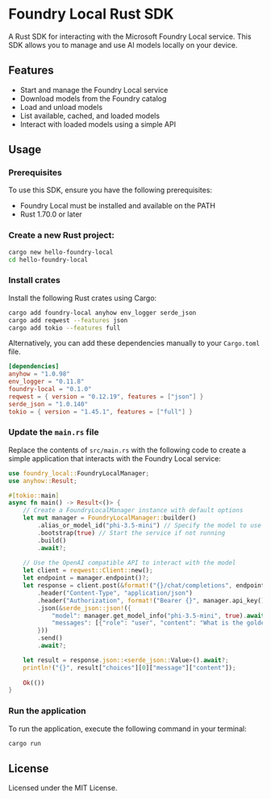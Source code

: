 # Foundry Local Rust SDK

A Rust SDK for interacting with the Microsoft Foundry Local service. This SDK allows you to manage and use AI models locally on your device.

## Features
- Start and manage the Foundry Local service
- Download models from the Foundry catalog
- Load and unload models
- List available, cached, and loaded models
- Interact with loaded models using a simple API

## Usage

### Prerequisites

To use this SDK, ensure you have the following prerequisites:

- Foundry Local must be installed and available on the PATH
- Rust 1.70.0 or later

### Create a new Rust project:

```bash
cargo new hello-foundry-local
cd hello-foundry-local
```

### Install crates

Install the following Rust crates using Cargo:

```bash
cargo add foundry-local anyhow env_logger serde_json
cargo add reqwest --features json
cargo add tokio --features full
```

Alternatively, you can add these dependencies manually to your `Cargo.toml` file.

```toml
[dependencies]
anyhow = "1.0.98"
env_logger = "0.11.8"
foundry-local = "0.1.0"
reqwest = { version = "0.12.19", features = ["json"] }
serde_json = "1.0.140"
tokio = { version = "1.45.1", features = ["full"] }
```

### Update the `main.rs` file

Replace the contents of `src/main.rs` with the following code to create a simple application that interacts with the Foundry Local service:

```rust
use foundry_local::FoundryLocalManager;
use anyhow::Result;

#[tokio::main]
async fn main() -> Result<()> {
    // Create a FoundryLocalManager instance with default options
    let mut manager = FoundryLocalManager::builder()
        .alias_or_model_id("phi-3.5-mini") // Specify the model to use   
        .bootstrap(true) // Start the service if not running
        .build()
        .await?;
    
    // Use the OpenAI compatible API to interact with the model
    let client = reqwest::Client::new();
    let endpoint = manager.endpoint()?;
    let response = client.post(&format!("{}/chat/completions", endpoint))
        .header("Content-Type", "application/json")
        .header("Authorization", format!("Bearer {}", manager.api_key()))
        .json(&serde_json::json!({
            "model": manager.get_model_info("phi-3.5-mini", true).await?.id,
            "messages": [{"role": "user", "content": "What is the golden ratio?"}],
        }))
        .send()
        .await?;

    let result = response.json::<serde_json::Value>().await?;
    println!("{}", result["choices"][0]["message"]["content"]);
    
    Ok(())
}
```

### Run the application

To run the application, execute the following command in your terminal:

```bash
cargo run
```

## License

Licensed under the MIT License. 